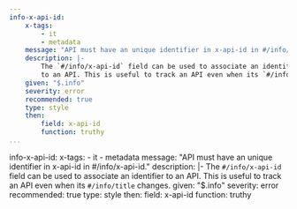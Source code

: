 ```yaml
---
info-x-api-id:
    x-tags:
        - it
        - metadata
    message: "API must have an unique identifier in x-api-id in #/info/x-api-id."
    description: |-
        The `#/info/x-api-id` field can be used to associate an identifier
        to an API. This is useful to track an API even when its `#/info/title` changes.
    given: "$.info"
    severity: error
    recommended: true
    type: style
    then:
        field: x-api-id
        function: truthy
...
```

info-x-api-id:
    x-tags:
        - it
        - metadata
    message: "API must have an unique identifier in x-api-id in #/info/x-api-id."
    description: |-
        The `#/info/x-api-id` field can be used to associate an identifier
        to an API. This is useful to track an API even when its `#/info/title` changes.
    given: "$.info"
    severity: error
    recommended: true
    type: style
    then:
        field: x-api-id
        function: truthy
